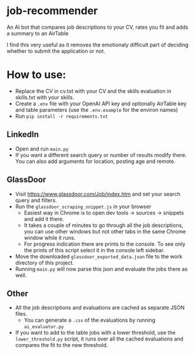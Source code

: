 # job-recommender
An AI bot that compares job descriptions to your CV, rates you fit and adds a summary to an AirTable

I find this very useful as it removes the emotionaly difficult part of deciding whether to submit the application or not.

# How to use:
- Replace the CV in cv.txt with your CV and the skills evaluation in skills.txt with your skills.
- Create a `.env` file with your OpenAI API key and optionally AirTable key and table parameters (use the `.env.example` for the environ names)
- Run `pip install -r requirements.txt`

## LinkedIn
- Open and run `main.py`
- If you want a different search query or number of results modify there.
You can also add arguments for location, posting age and remote.

## GlassDoor
- Visit https://www.glassdoor.com/Job/index.htm and set your search query and filters.
- Run the `glassdoor_scraping_snippet.js` in your browser
  - Easiest way in Chrome is to open dev tools -> sources -> snippets and add it there.
  - It takes a couple of minutes to go through all the job descriptions, you can use other windows but not other tabs in the same Chrome window while it runs.
  - For progress indication there are prints to the console. To see only the prints of this script select it in the console left sidebar.
- Move the downloaded `glassdoor_exported_data.json` file to the work directory of this project.
- Running `main.py` will now parse this json and evaluate the jobs there as well.

## Other
- All the job descriptions and evaluations are cached as separate JSON files.
  - You can generate a `.csv` of the evaluations by running `ai_evaluator.py`
- If you want to add to the table jobs with a lower threshold, use the `lower_threshold.py` script, it runs over all the cached evaluations and compares the fit to the new threshold.